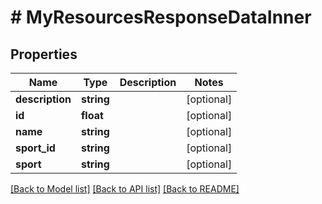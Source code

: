 # # MyResourcesResponseDataInner

## Properties

Name | Type | Description | Notes
------------ | ------------- | ------------- | -------------
**description** | **string** |  | [optional]
**id** | **float** |  | [optional]
**name** | **string** |  | [optional]
**sport_id** | **string** |  | [optional]
**sport** | **string** |  | [optional]

[[Back to Model list]](../../README.md#models) [[Back to API list]](../../README.md#endpoints) [[Back to README]](../../README.md)
